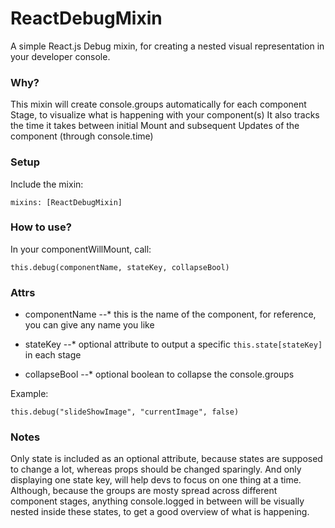 # ReactDebugMixin #

A simple React.js Debug mixin, for creating a nested visual representation in your developer console.

### Why? ##

This mixin will create console.groups automatically for each component Stage, to visualize what is happening with your component(s)
It also tracks the time it takes between initial Mount and subsequent Updates of the component (through console.time)

### Setup ###

Include the mixin:

	mixins: [ReactDebugMixin]


### How to use? ###

In your componentWillMount, call:

    this.debug(componentName, stateKey, collapseBool)

### Attrs ###

* componentName
--* this is the name of the component, for reference, you can give any name you like

* stateKey
--* optional attribute to output a specific `this.state[stateKey]` in each stage

* collapseBool
--* optional boolean to collapse the console.groups

Example:

    this.debug("slideShowImage", "currentImage", false)

### Notes ###

Only state is included as an optional attribute, because states are supposed to change a lot, whereas props should be changed sparingly. And only displaying one state key, will help devs to focus on one thing at a time.
Although, because the groups are mosty spread across different component stages, anything console.logged in between will be visually nested inside these states, to get a good overview of what is happening.